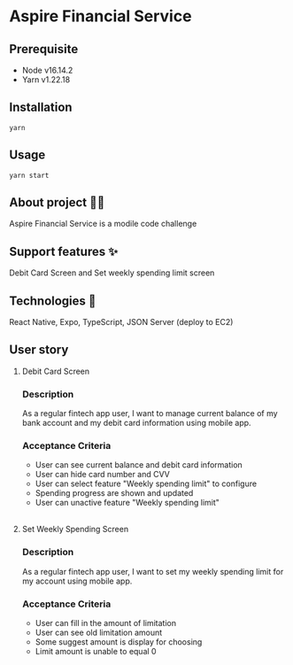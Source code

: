 # Aspire Financial Service

## Prerequisite

- Node v16.14.2
- Yarn v1.22.18 

## Installation

```
yarn
```

## Usage

```
yarn start
```

## About project 💁‍♂️

Aspire Financial Service is a modile code challenge

## Support features ✨

Debit Card Screen and Set weekly spending limit screen

## Technologies 🔑

React Native, Expo, TypeScript, JSON Server (deploy to EC2)

## User story

1. Debit Card Screen

    ### Description

    As a regular fintech app user, I want to manage current balance of my bank account and my debit card information using mobile app.

    ### Acceptance Criteria

    - User can see current balance and debit card information
    - User can hide card number and CVV
    - User can select feature "Weekly spending limit" to configure
    - Spending progress are shown and updated
    - User can unactive feature "Weekly spending limit"
    
    <br />
2. Set Weekly Spending Screen
    ### Description

    As a regular fintech app user, I want to set my weekly spending limit for my account using mobile app.

    ### Acceptance Criteria
    - User can fill in the amount of limitation
    - User can see old limitation amount
    - Some suggest amount is display for choosing
    - Limit amount is unable to equal 0

